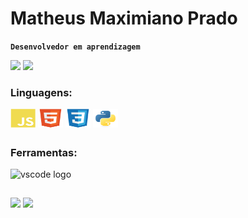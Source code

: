 <h1>Matheus Maximiano Prado</h1>

**`Desenvolvedor em aprendizagem`**

<div>
<a src="https://github.com/XinbinhaChan/github-readme-stats">

<img height="180cm" src="https://github-readme-stats.vercel.app/api?username=XinbinhaChan&locale=pt-br&show_icons=true&icon_color=c18f42&bg_color=10131b&title_color=e8e4e3&text_color=e0325e&hide_border=true">

<img height="180cm" src="https://github-readme-stats.vercel.app/api/top-langs/?username=XinbinhaChan&layout=compact&locale=pt-br&bg_color=10131b&title_color=e8e4e3&text_color=e0325e&hide_border=true">

</div>

<div style="display: inline_block">
  <h3>Linguagens:</h3>
  <img align="center" alt="Theus-Js" height="30" width="40" src="https://raw.githubusercontent.com/devicons/devicon/master/icons/javascript/javascript-plain.svg">
  <img align="center" alt="Theus-HTML" height="30" width="40" src="https://raw.githubusercontent.com/devicons/devicon/master/icons/html5/html5-original.svg">
  <img align="center" alt="Theus-CSS" height="30" width="40" src="https://raw.githubusercontent.com/devicons/devicon/master/icons/css3/css3-original.svg">
  <img align="center" alt="Theus-Python" height="30" width="40" src="https://raw.githubusercontent.com/devicons/devicon/master/icons/python/python-original.svg">
</div>

  ##

<div style="display: inline_block">
  <h3>Ferramentas:</h3>
  <img src="https://cdn.jsdelivr.net/gh/devicons/devicon/icons/vscode/vscode-original.svg" height="40" alt="vscode logo"  />
</div>

 ##
 
<div>
  <a href="https://www.instagram.com/xinbinhachan17" target="_blank"><img src="https://img.shields.io/badge/-Instagram-%23E4405F?style=for-the-badge&logo=instagram&logoColor=white" target="_blank"></a>
  <a href="https://www.linkedin.com/in/matheus-maximiano-bb5bbb305/" target="_blank"><img src="https://img.shields.io/badge/-LinkedIn-%230077B5?style=for-the-badge&logo=linkedin&logoColor=white" target="_blank"></a> 
</div>
